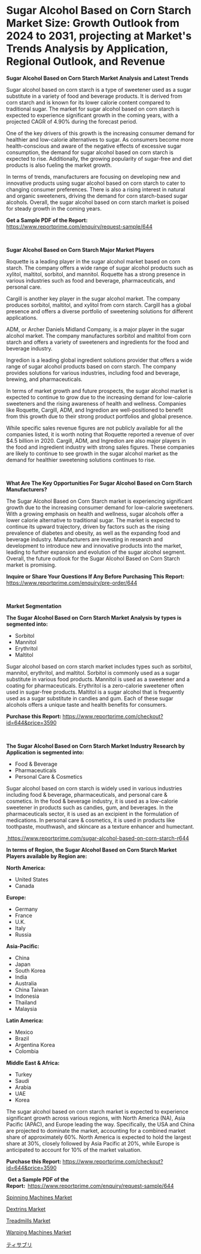 <p><h1>Sugar Alcohol Based on Corn Starch Market Size: Growth Outlook from 2024 to 2031, projecting at Market's Trends Analysis by Application, Regional Outlook, and Revenue</h1></p><p><strong>Sugar Alcohol Based on Corn Starch Market Analysis and Latest Trends</strong></p>
<p><p>Sugar alcohol based on corn starch is a type of sweetener used as a sugar substitute in a variety of food and beverage products. It is derived from corn starch and is known for its lower calorie content compared to traditional sugar. The market for sugar alcohol based on corn starch is expected to experience significant growth in the coming years, with a projected CAGR of 4.90% during the forecast period.</p><p>One of the key drivers of this growth is the increasing consumer demand for healthier and low-calorie alternatives to sugar. As consumers become more health-conscious and aware of the negative effects of excessive sugar consumption, the demand for sugar alcohol based on corn starch is expected to rise. Additionally, the growing popularity of sugar-free and diet products is also fueling the market growth.</p><p>In terms of trends, manufacturers are focusing on developing new and innovative products using sugar alcohol based on corn starch to cater to changing consumer preferences. There is also a rising interest in natural and organic sweeteners, driving the demand for corn starch-based sugar alcohols. Overall, the sugar alcohol based on corn starch market is poised for steady growth in the coming years.</p></p>
<p><strong>Get a Sample PDF of the Report:&nbsp;</strong> <a href="https://www.reportprime.com/enquiry/request-sample/644">https://www.reportprime.com/enquiry/request-sample/644</a></p>
<p>&nbsp;</p>
<p><strong>Sugar Alcohol Based on Corn Starch Major Market Players</strong></p>
<p><p>Roquette is a leading player in the sugar alcohol market based on corn starch. The company offers a wide range of sugar alcohol products such as xylitol, maltitol, sorbitol, and mannitol. Roquette has a strong presence in various industries such as food and beverage, pharmaceuticals, and personal care.</p><p>Cargill is another key player in the sugar alcohol market. The company produces sorbitol, maltitol, and xylitol from corn starch. Cargill has a global presence and offers a diverse portfolio of sweetening solutions for different applications.</p><p>ADM, or Archer Daniels Midland Company, is a major player in the sugar alcohol market. The company manufactures sorbitol and maltitol from corn starch and offers a variety of sweeteners and ingredients for the food and beverage industry.</p><p>Ingredion is a leading global ingredient solutions provider that offers a wide range of sugar alcohol products based on corn starch. The company provides solutions for various industries, including food and beverage, brewing, and pharmaceuticals.</p><p>In terms of market growth and future prospects, the sugar alcohol market is expected to continue to grow due to the increasing demand for low-calorie sweeteners and the rising awareness of health and wellness. Companies like Roquette, Cargill, ADM, and Ingredion are well-positioned to benefit from this growth due to their strong product portfolios and global presence.</p><p>While specific sales revenue figures are not publicly available for all the companies listed, it is worth noting that Roquette reported a revenue of over $4.5 billion in 2020. Cargill, ADM, and Ingredion are also major players in the food and ingredient industry with strong sales figures. These companies are likely to continue to see growth in the sugar alcohol market as the demand for healthier sweetening solutions continues to rise.</p></p>
<p>&nbsp;</p>
<p><strong>What Are The Key Opportunities For Sugar Alcohol Based on Corn Starch Manufacturers?</strong></p>
<p><p>The Sugar Alcohol Based on Corn Starch market is experiencing significant growth due to the increasing consumer demand for low-calorie sweeteners. With a growing emphasis on health and wellness, sugar alcohols offer a lower calorie alternative to traditional sugar. The market is expected to continue its upward trajectory, driven by factors such as the rising prevalence of diabetes and obesity, as well as the expanding food and beverage industry. Manufacturers are investing in research and development to introduce new and innovative products into the market, leading to further expansion and evolution of the sugar alcohol segment. Overall, the future outlook for the Sugar Alcohol Based on Corn Starch market is promising.</p></p>
<p><strong>Inquire or Share Your Questions If Any Before Purchasing This Report:</strong> <a href="https://www.reportprime.com/enquiry/pre-order/644">https://www.reportprime.com/enquiry/pre-order/644</a></p>
<p>&nbsp;</p>
<p><strong>Market Segmentation</strong></p>
<p><strong>The Sugar Alcohol Based on Corn Starch Market Analysis by types is segmented into:</strong></p>
<p><ul><li>Sorbitol</li><li>Mannitol</li><li>Erythritol</li><li>Maltitol</li></ul></p>
<p><p>Sugar alcohol based on corn starch market includes types such as sorbitol, mannitol, erythritol, and maltitol. Sorbitol is commonly used as a sugar substitute in various food products. Mannitol is used as a sweetener and a coating for pharmaceuticals. Erythritol is a zero-calorie sweetener often used in sugar-free products. Maltitol is a sugar alcohol that is frequently used as a sugar substitute in candies and gum. Each of these sugar alcohols offers a unique taste and health benefits for consumers.</p></p>
<p><strong>Purchase this Report:&nbsp;</strong><a href="https://www.reportprime.com/checkout?id=644&price=3590">https://www.reportprime.com/checkout?id=644&price=3590</a></p>
<p>&nbsp;</p>
<p><strong>The Sugar Alcohol Based on Corn Starch Market Industry Research by Application is segmented into:</strong></p>
<p><ul><li>Food & Beverage</li><li>Pharmaceuticals</li><li>Personal Care & Cosmetics</li></ul></p>
<p><p>Sugar alcohol based on corn starch is widely used in various industries including food & beverage, pharmaceuticals, and personal care & cosmetics. In the food & beverage industry, it is used as a low-calorie sweetener in products such as candies, gum, and beverages. In the pharmaceuticals sector, it is used as an excipient in the formulation of medications. In personal care & cosmetics, it is used in products like toothpaste, mouthwash, and skincare as a texture enhancer and humectant.</p></p>
<p><a href="https://www.reportprime.com/sugar-alcohol-based-on-corn-starch-r644">&nbsp;https://www.reportprime.com/sugar-alcohol-based-on-corn-starch-r644</a></p>
<p><strong>In terms of Region, the Sugar Alcohol Based on Corn Starch Market Players available by Region are:</strong></p>
<p>
    <p> <strong> North America: </strong>
        <ul>
            <li>United States</li>
            <li>Canada</li>
        </ul>
        </p> 
    <p> <strong> Europe: </strong>
        <ul>
            <li>Germany</li>
            <li>France</li>
            <li>U.K.</li>
            <li>Italy</li>
            <li>Russia</li>
        </ul>
        </p> 
    <p> <strong> Asia-Pacific: </strong>
        <ul>
            <li>China</li>
            <li>Japan</li>
            <li>South Korea</li>
            <li>India</li>
            <li>Australia</li>
            <li>China Taiwan</li>
            <li>Indonesia</li>
            <li>Thailand</li>
            <li>Malaysia</li>
        </ul>
        </p> 
    <p> <strong> Latin America: </strong>
        <ul>
            <li>Mexico</li>
            <li>Brazil</li>
            <li>Argentina Korea</li>
            <li>Colombia</li>
        </ul>
        </p> 
    <p> <strong> Middle East & Africa: </strong>
        <ul>
            <li>Turkey</li>
            <li>Saudi</li>
            <li>Arabia</li>
            <li>UAE</li>
            <li>Korea</li>
        </ul>
    </p>
    </p>
<p><p>The sugar alcohol based on corn starch market is expected to experience significant growth across various regions, with North America (NA), Asia Pacific (APAC), and Europe leading the way. Specifically, the USA and China are projected to dominate the market, accounting for a combined market share of approximately 60%. North America is expected to hold the largest share at 30%, closely followed by Asia Pacific at 20%, while Europe is anticipated to account for 10% of the market valuation.</p></p>
<p><strong>Purchase this Report: </strong><a href="https://www.reportprime.com/checkout?id=644&price=3590">https://www.reportprime.com/checkout?id=644&price=3590</a></p>
<p>&nbsp;<strong>Get a Sample PDF of the Report:&nbsp;&nbsp;</strong><a href="https://www.reportprime.com/enquiry/request-sample/644">https://www.reportprime.com/enquiry/request-sample/644</a></p>
<p><strong></strong></p>
<p><p><a href="https://www.linkedin.com/pulse/spinning-machines-market-share-new-trends-analysis-its-type-n6u3f">Spinning Machines Market</a></p><p><a href="https://medium.com/@mayekuhic78/dextrins-market-a-global-and-regional-analysis-focus-on-region-country-level-analysis-and-c200586dbecf">Dextrins Market</a></p><p><a href="https://medium.com/@mayekuhic78/global-treadmills-market-focus-on-application-end-use-industry-type-equipment-and-region-b4e4f72a87a9">Treadmills Market</a></p><p><a href="https://www.linkedin.com/pulse/analyzing-warping-machines-market-dynamics-growth-drivers-forecasted-qo1of">Warping Machines Market</a></p><p><a href="https://medium.com/@jordymiller39/%E3%82%BF%E3%82%A4%E3%82%B5%E3%83%96%E3%83%AA%E5%B8%82%E5%A0%B4%E3%81%AE%E8%A6%8F%E6%A8%A1-%E6%88%90%E9%95%B7-%E5%B8%82%E5%A0%B4%E3%82%BB%E3%82%B0%E3%83%A1%E3%83%B3%E3%83%86%E3%83%BC%E3%82%B7%E3%83%A7%E3%83%B3%E5%88%A5%E3%81%8A%E3%82%88%E3%81%B3%E5%9C%B0%E5%9F%9F%E5%88%A5%E3%81%AE%E7%94%A3%E6%A5%AD%E5%88%86%E6%9E%90-2031%E5%B9%B4%E3%81%BE%E3%81%A7%E3%81%AE%E4%BA%88%E6%B8%AC-44eb35cb29c6">ティサブリ</a></p></p>